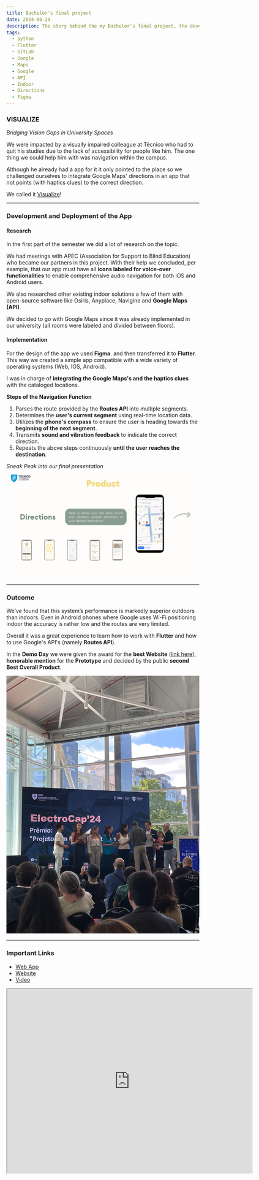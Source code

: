 ```yaml
---
title: Bachelor's final project
date: 2024-06-29
description: The story behind the my Bachelor's final project, the development process and the outcome.
tags:
  - python
  - Flutter
  - GitLab
  - Google
  - Maps
  - Google
  - API
  - Indoor
  - Directions
  - Figma
---
```

### VISUALIZE  
*Bridging Vision Gaps in University Spaces*

We were impacted by a visually impaired colleague at Técnico who had to quit his studies due to the lack of accessibility for people like him. The one thing we could help him with was navigation within the campus.

Although he already had a app for it it only pointed to the place so we challenged ourselves to integrate Google Maps' directions in an app that not points (with haptics clues) to the correct direction.

We called it [Visualize](https://pic-visualize-tomasgesteves-9a2c6c6209ed433189c5c458214944da393.gitlab.io/)!

----
### Development and Deployment of the App

#### Research
In the first part of the semester we did a lot of research on the topic. 

We had meetings with APEC (Association for Support to Blind Education) who became our partners in this project. With their help we concluded, per example, that our app must have all **icons labeled for voice-over functionalities** to enable comprehensive audio navigation for both iOS and Android users.

We also researched other existing indoor solutions a few of them with open-source software like Osiris, Anyplace, Navigine and **Google Maps (API)**.

We decided to go with Google Maps since it was already implemented in our university (all rooms were labeled and divided between floors).

#### Implementation
For the design of the app we used **Figma**. and then transferred it to **Flutter**. This way we created a simple app compatible with a wide variety of operating systems (Web, IOS, Android).

I was in charge of **integrating the Google Maps's and the haptics clues** with the cataloged locations. 

**Steps of the Navigation Function**

1. Parses the route provided by the **Routes API** into multiple segments.
2. Determines the **user's current segment** using real-time location data.
3. Utilizes the **phone's compass** to ensure the user is heading towards the **beginning of the next segment**.
4. Transmits **sound and vibration feedback** to indicate the correct direction.
5. Repeats the above steps continuously **until the user reaches the destination**.

*Sneak Peak into our final presentation*
![Image Description](/images/Visualize-ppt.png)


---
### Outcome

We’ve found that this system’s performance is markedly superior outdoors than indoors. Even in Android phones where Google uses Wi-Fi positioning indoor the accuracy is rather low and the routes are very limited.

Overall it was a great experience to learn how to work with **Flutter** and how to use Google's API's (namely **Routes API**).

In the **Demo Day** we were given the award for the **best Website** ([link here](https://pic-visualize-tomasgesteves-9a2c6c6209ed433189c5c458214944da393.gitlab.io/)), **honorable mention** for the **Prototype** and decided by the public **second Best Overall Product**.

![Image Description](/images/DemoDay.jpg)



---
### Important Links

- [Web App](https://picvisualizeapp.web.app/)
- [Website](https://pic-visualize-tomasgesteves-9a2c6c6209ed433189c5c458214944da393.gitlab.io/)
- [Video](https://drive.google.com/file/d/1GkTPM2VJgZ0KTbibQ-1wdJnFUcs3CBCX/view?usp=sharing)

<iframe src="https://drive.google.com/file/d/1GkTPM2VJgZ0KTbibQ-1wdJnFUcs3CBCX/preview" width="640" height="480" allow="autoplay"></iframe>






